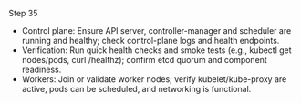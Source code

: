 Step 35

- Control plane: Ensure API server, controller-manager and scheduler are running and healthy; check control-plane logs and health endpoints.
- Verification: Run quick health checks and smoke tests (e.g., kubectl get nodes/pods, curl /healthz); confirm etcd quorum and component readiness.
- Workers: Join or validate worker nodes; verify kubelet/kube-proxy are active, pods can be scheduled, and networking is functional.